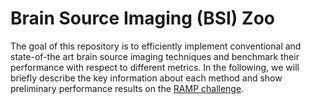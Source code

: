 # Brain Source Imaging (BSI) Zoo
The goal of this repository is to efficiently implement conventional and state-of-the art brain source imaging techniques and benchmark their performance with respect to different metrics. In the following, we will briefly describe the key information about each method and show preliminary performance results on the [RAMP challenge](https://github.com/ramp-kits/meg). 
